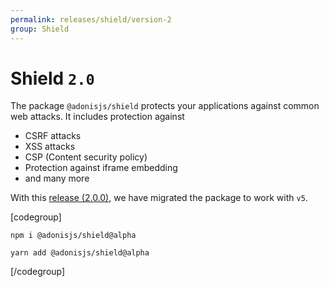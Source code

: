 ```yaml
---
permalink: releases/shield/version-2
group: Shield
---
```


# Shield `2.0`
The package `@adonisjs/shield` protects your applications against common web attacks. It includes protection against

- CSRF attacks
- XSS attacks
- CSP (Content security policy)
- Protection against iframe embedding
- and many more

With this [release (2.0.0)](https://github.com/adonisjs/shield/releases/tag/v2.0.0), we have migrated the package to work with `v5`.

[codegroup]
```sh{}{npm}
npm i @adonisjs/shield@alpha
```

```sh{}{yarn}
yarn add @adonisjs/shield@alpha
```
[/codegroup]
